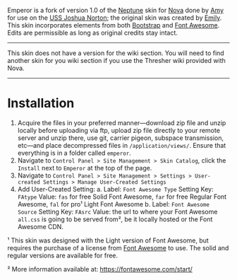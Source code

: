 Emperor is a fork of version 1.0 of the [Neptune](https://xtras.anodyne-productions.com/item/emily/neptune) skin for [Nova](http://anodyne-productions.com/nova) done by [Amy](mailto:amy@deathkitten.net) for use on the [USS Joshua Norton](https://sfintel.space); the original skin was created by [Emily](https://xtras.anodyne-productions.com/profile/emily). This skin incorporates elements from both [Bootstrap](https://getbootstrap.com/) and [Font Awesome](https://fontawesome.com/). Edits are permissible as long as original credits stay intact.

---

This skin does not have a version for the wiki section. You will need to find another skin for you wiki section if you use the Thresher wiki provided with Nova.

---

# Installation

1. Acquire the files in your preferred manner—download zip file and unzip locally before uploading via ftp, upload zip file directly to your remote server and unzip there, use git, carrier pigeon, subspace transmission, etc—and place decompressed files in `/application/views/`. Ensure that everything is in a folder called `emperor`.
2. Navigate to `Control Panel > Site Management > Skin Catalog`, click the `Install` next to `Emperor` at the top of the page.
3. Navigate to `Control Panel > Site Management > Settings > User-created Settings > Manage User-Created Settings`
4. Add User-Created Setting:
    a. Label: `Font Awesome Type` Setting Key: `FAtype` Value: `fas` for free Solid Font Awesome, `far` for free Regular Font Awesome, `fal` for pro¹ Light Font Awesome
    b. Label: `Font Awesome Source` Setting Key: `FAsrc` Value: the url to where your Font Awesome `all.css` is going to be served from², be it locally hosted or the Font Awesome CDN.
    
    
¹ This skin was designed with the Light version of Font Awesome, but requires the purchase of a license from [Font Awesome](https://fontawesome.com/pro) to use. The solid and regular versions are available for free.

² More information available at: https://fontawesome.com/start/

